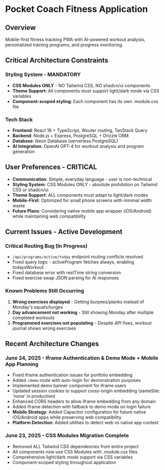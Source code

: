 # Pocket Coach Fitness Application

## Overview

Mobile-first fitness tracking PWA with AI-powered workout analysis, personalized training programs, and progress monitoring.

## Critical Architecture Constraints

### Styling System - MANDATORY
- **CSS Modules ONLY** - NO Tailwind CSS, NO shadcn/ui components
- **Theme Support**: All components must support light/dark mode via CSS variables
- **Component-scoped styling**: Each component has its own .module.css file

### Tech Stack
- **Frontend**: React 18 + TypeScript, Wouter routing, TanStack Query
- **Backend**: Node.js + Express, PostgreSQL + Drizzle ORM
- **Database**: Neon Database (serverless PostgreSQL)
- **AI Integration**: OpenAI GPT-4 for workout analysis and program generation

## User Preferences - CRITICAL

- **Communication**: Simple, everyday language - user is non-technical
- **Styling System**: CSS Modules ONLY - absolute prohibition on Tailwind CSS or shadcn/ui
- **Theme Support**: ALL components must adapt to light/dark modes
- **Mobile-First**: Optimized for small phone screens with minimal width waste
- **Future Plans**: Considering native mobile app wrapper (iOS/Android) while maintaining web compatibility

## Current Issues - Active Development

### Critical Routing Bug (In Progress)
- `/api/programs/active/today` endpoint routing conflicts resolved
- Fixed query logic - activeProgram fetches always, enabling todaysWorkout
- Fixed database error with restTime string conversion
- Fixed exercise swap JSON parsing for AI responses

### Known Problems Still Occurring
1. **Wrong exercises displayed** - Getting burpees/planks instead of Monday's squats/lunges  
2. **Day advancement not working** - Still showing Monday after multiple completed workouts
3. **Programmed exercises not populating** - Despite API fixes, workout journal shows wrong exercises

## Recent Architecture Changes

### June 24, 2025 - Iframe Authentication & Demo Mode + Mobile App Planning
- Fixed iframe authentication issues for portfolio embedding
- Added `/demo` route with auto-login for demonstration purposes
- Implemented demo banner component for iframe users
- Updated session cookies to support cross-origin embedding (sameSite: 'none' in production)
- Enhanced CORS headers to allow iframe embedding from any domain
- Added iframe detection with fallback to demo mode on login failure
- **Mobile Strategy**: Added Capacitor configuration for future native iOS/Android apps while preserving web compatibility
- **Platform Detection**: Added utilities to detect web vs native app context

### June 23, 2025 - CSS Modules Migration Complete
- Removed ALL Tailwind CSS dependencies from entire project
- All components now use CSS Modules with .module.css files
- Comprehensive light/dark mode support via CSS variables
- Component-scoped styling throughout application
